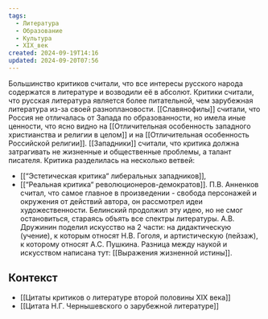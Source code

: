 ```yaml
---
tags:
  - Литература
  - Образование
  - Культура
  - XIX_век
created: 2024-09-19T14:16
updated: 2024-09-20T07:56
---
```

 Большинство критиков считали, что все интересы русского народа содержатся в литературе и возводили её в абсолют.
 Критики считали, что русская литература является более питательной, чем зарубежная литература из-за своей разноплановости.
 [[Славянофилы]] считали, что Россия не отличалась от Запада по образованности, но имела иные ценности, что ясно видно на [[Отличительная особенность западного христианства и религии в целом]] и на [[Отличительная особенность Российской религии]].
 [[Западники]] считали, что критика должна затрагивать не жизненные и общественные проблемы, а талант писателя.
 Критика разделилась на несколько ветвей:
 - [[“Эстетическая критика“ либеральных западников]],
 - [[“Реальная критика“ революционеров-демократов]].
 П.В. Анненков считал, что самое главное в произведении - свобода персонажей и окружения от действий автора, он рассмотрел идеи художественности.
 Белинский продолжил эту идею, но не смог остановиться, стараясь объять все спектры литературы.
 А.В. Дружинин поделил искусство на 2 части: на дидактическую (учение), к которым относят Н.В. Гоголя, и артистическую (пейзаж), к которому относят А.С. Пушкина. Разница между наукой и искусством написана тут: [[Выражения жизненной истины]]. 
 
## Контекст
- [[Цитаты критиков о литературе второй половины XIX века]]
- [[Цитата Н.Г. Чернышевского о зарубежной литературе]]
